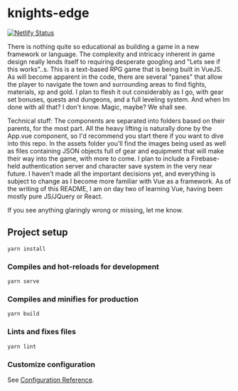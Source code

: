 # knights-edge

[![Netlify Status](https://api.netlify.com/api/v1/badges/25e25d3a-2a39-402c-b2b7-ac726b46e5df/deploy-status)](https://app.netlify.com/sites/vigorous-boyd-fccfdb/deploys)

There is nothing quite so educational as building a game in a new framework or language.
The complexity and intricacy inherent in game design really lends itself to requiring desperate googling and "Lets see if this works"..s.
This is a text-based RPG game that is being built in VueJS. As will become apparent in the code, there are several "panes" that allow the player to 
navigate the town and surrounding areas to find fights, materials, xp and gold. I plan to flesh it out considerably as I go, with
gear set bonuses, quests and dungeons, and a full leveling system.
And when Im done with all that?
I don't know. Magic, maybe?
We shall see.

Technical stuff:
The components are separated into folders based on their parents, for the most part.
All the heavy lifting is naturally done by the App.vue component, so I'd recommend you start there if you want to dive into this repo.
In the assets folder you'll find the images being used as well as files containing JSON objects full of gear and equipment that will make
their way into the game, with more to come.
I plan to include a Firebase-held authentication server and character save system in the very near future.
I haven't made all the important decisions yet, and everything is subject to change as I become more familiar with Vue as a framework.
As of the writing of this README, I am on day two of learning Vue, having been mostly pure JS/JQuery or React.

If you see anything glaringly wrong or missing, let me know.

## Project setup
```
yarn install
```

### Compiles and hot-reloads for development
```
yarn serve
```

### Compiles and minifies for production
```
yarn build
```

### Lints and fixes files
```
yarn lint
```

### Customize configuration
See [Configuration Reference](https://cli.vuejs.org/config/).
